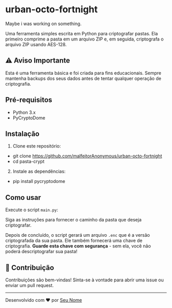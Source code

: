 # urban-octo-fortnight
Maybe i was working on something.

Uma ferramenta simples escrita em Python para criptografar pastas. Ela primeiro comprime a pasta em um arquivo ZIP e, em seguida, criptografa o arquivo ZIP usando AES-128.

## ⚠️ Aviso Importante

Esta é uma ferramenta básica e foi criada para fins educacionais. Sempre mantenha backups dos seus dados antes de tentar qualquer operação de criptografia.

## Pré-requisitos

- Python 3.x
- PyCryptoDome

## Instalação

1. Clone este repositório:

  - git clone https://github.com/malfeitorAnonymous/urban-octo-fortnight
  - cd pasta-crypt


2. Instale as dependências:

  - pip install pycryptodome


## Como usar

Execute o script `main.py`:


Siga as instruções para fornecer o caminho da pasta que deseja criptografar.

Depois de concluído, o script gerará um arquivo `.enc` que é a versão criptografada da sua pasta. Ele também fornecerá uma chave de criptografia. **Guarde esta chave com segurança** - sem ela, você não poderá descriptografar sua pasta!


## 👥 Contribuição

Contribuições são bem-vindas! Sinta-se à vontade para abrir uma issue ou enviar um pull request.

---

Desenvolvido com ❤️ por [Seu Nome](https://github.com/malfeitorAnonymous)
